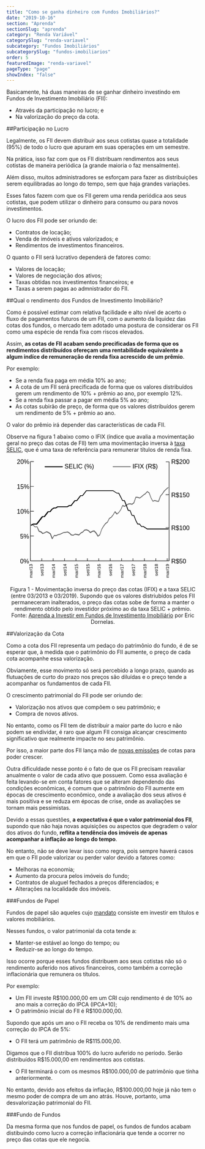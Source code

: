 ```yaml
---
title: "Como se ganha dinheiro com Fundos Imobiliários?"
date: "2019-10-16"
section: "Aprenda"
sectionSlug: "aprenda"
category: "Renda Variável"
categorySlug: "renda-variavel"
subcategory: "Fundos Imobiliários"
subcategorySlug: "fundos-imobiliarios"
order: 5
featuredImage: "renda-variavel"
pageType: "page"
showIndex: "false"
---
```


Basicamente, há duas maneiras de se ganhar dinheiro investindo em Fundos de Investimento Imobiliário (FII):

- Através da participação no lucro; e
- Na valorização do preço da cota.

##Participação no Lucro

Legalmente, os FII devem distribuir aos seus cotistas quase a totalidade (95%) de todo o lucro que apuram em suas operações em um semestre.

Na prática, isso faz com que os FII distribuam rendimentos aos seus cotistas de maneira periódica (a grande maioria o faz mensalmente).

Além disso, muitos administradores se esforçam para fazer as distribuições serem equilibradas ao longo do tempo, sem que haja grandes variações.

Esses fatos fazem com que os FII gerem uma renda periódica aos seus cotistas, que podem utilizar o dinheiro para consumo ou para novos investimentos.

O lucro dos FII pode ser oriundo de:

- Contratos de locação;
- Venda de imóveis e ativos valorizados; e
- Rendimentos de investimentos financeiros.

O quanto o FII será lucrativo dependerá de fatores como:

- Valores de locação;
- Valores de negociação dos ativos;
- Taxas obtidas nos investimentos financeiros; e
- Taxas a serem pagas ao admnistrador do FII.

##Qual o rendimento dos Fundos de Investimento Imobiliário?

Como é possível estimar com relativa facilidade e alto nível de acerto o fluxo de pagamentos futuros de um FII, com o aumento da liquidez das cotas dos fundos, o mercado tem adotado uma postura de considerar os FII como uma espécie de renda fixa com riscos elevados.

Assim, **as cotas de FII acabam sendo precificadas de forma que os rendimentos distribuídos ofereçam uma rentabilidade  equivalente a algum indíce de remuneração de renda fixa acrescido de um prêmio**.

Por exemplo:

- Se a renda fixa paga em média 10% ao ano;
- A cota de um FII será precificada de forma que os valores distribuídos gerem um rendimento de 10% + prêmio ao ano, por exemplo 12%.
- Se a renda fixa passar a pagar em média 5% ao ano;
- As cotas subirão de preço, de forma que os valores distribuídos gerem um rendimento de 5% + prêmio ao ano.

O valor do prêmio irá depender das características de cada FII.

Observe na figura 1 abaixo como o IFIX (índice que avalia a movimentação geral no preço das cotas de FII) tem uma movimentação inversa à [taxa SELIC](/aprenda/financas/economia/taxa-selic), que é uma taxa de referência para remunerar títulos de renda fixa.

<div style="text-align:center;max-width:90%;margin:auto;" id="figura1">
<svg  viewBox="0 0 390 275">
<style type="text/css">
	.st0rendimentofii{fill:none;stroke:#000000;stroke-miterlimit:10;}
	.st1rendimentofii{font-family:'Arial';}
	.st2rendimentofii{font-size:14px;}
	.st3rendimentofii{fill:#666666;}
	.st4rendimentofii{font-size:10px;}
</style>
<line class="st0rendimentofii" x1="32.3" y1="230.7" x2="32.3" y2="225.1"/>
<polygon points="340.4,230.2 340.4,225.1 339.4,225.1 339.4,230.2 314.8,230.2 314.8,225.1 313.8,225.1 313.8,230.2 289.2,230.2 
	289.2,225.1 288.2,225.1 288.2,230.2 263.5,230.2 263.5,225.1 262.5,225.1 262.5,230.2 237.9,230.2 237.9,225.1 236.9,225.1 
	236.9,230.2 212.3,230.2 212.3,225.1 211.3,225.1 211.3,230.2 186.6,230.2 186.6,225.1 185.6,225.1 185.6,230.2 161,230.2 
	161,225.1 160,225.1 160,230.2 135.4,230.2 135.4,225.1 134.4,225.1 134.4,230.2 109.7,230.2 109.7,225.1 108.7,225.1 108.7,230.2 
	84.1,230.2 84.1,225.1 83.1,225.1 83.1,230.2 58.5,230.2 58.5,225.1 57.5,225.1 57.5,230.2 32.3,230.2 32.3,231.2 344.2,231.2 
	344.2,230.2 "/>
<line class="st0rendimentofii" x1="344.2" y1="230.7" x2="344.2" y2="225.1"/>
<g>
	<text transform="matrix(1 0 0 1 9.186 236.1716)" class="st1rendimentofii st2rendimentofii">0%</text>
	<text transform="matrix(1 0 0 1 9.186 180.4216)" class="st1rendimentofii st2rendimentofii">5%</text>
	<text transform="matrix(1 0 0 1 2.0039 124.6716)" class="st1rendimentofii st2rendimentofii">10%</text>
	<text transform="matrix(1 0 0 1 2.0039 68.9216)" class="st1rendimentofii st2rendimentofii">15%</text>
	<text transform="matrix(1 0 0 1 2.0039 13.1716)" class="st1rendimentofii st2rendimentofii">20%</text>
</g>
<polygon points="40.1,8.2 40.1,7.2 32.3,7.2 32.3,7.7 31.8,7.7 31.8,230.7 32.8,230.7 32.8,175.4 40.1,175.4 40.1,174.4 32.8,174.4 
	32.8,119.7 40.1,119.7 40.1,118.7 32.8,118.7 32.8,63.9 40.1,63.9 40.1,62.9 32.8,62.9 32.8,8.2 "/>
<g>
	<text transform="matrix(1 0 0 1 349.0674 236.1716)" class="st1rendimentofii st2rendimentofii">R$50</text>
	<text transform="matrix(1 0 0 1 349.0674 161.8381)" class="st1rendimentofii st2rendimentofii">R$100</text>
	<text transform="matrix(1 0 0 1 349.0674 87.5046)" class="st1rendimentofii st2rendimentofii">R$150</text>
	<text transform="matrix(1 0 0 1 349.0674 13.1716)" class="st1rendimentofii st2rendimentofii">R$200</text>
</g>
<line class="st0rendimentofii" x1="344.2" y1="230.7" x2="344.2" y2="7.7"/>
<rect x="336.4" y="155.9" width="7.8" height="1"/>
<rect x="336.4" y="81.5" width="7.8" height="1"/>
<rect x="336.8" y="7.7" width="7.8" height="1"/>
<path class="st3rendimentofii" d="M257.1,19.9h-39c-0.4,0-0.8-0.3-0.8-0.8s0.3-0.8,0.8-0.8h39c0.4,0,0.8,0.3,0.8,0.8S257.5,19.9,257.1,19.9z"/>
<path class="st3rendimentofii" d="M342.5,66.6c0.3-0.3,0.4-0.7,0.1-1.1c-0.3-0.3-0.7-0.4-1.1-0.1l-4.3,3.6c0,0,0,0,0,0c0,0,0,0,0,0l-4.3,3.9
	c0,0,0,0.1-0.1,0.1c0,0,0,0-0.1,0.1l-4.2,6.4l-4.2,5c0,0,0,0.1-0.1,0.1c0,0-0.1,0.1-0.1,0.1l-4.1,11.4l-3.6-0.6l-4.2-1.3
	c0,0-0.1,0-0.1,0c-0.1,0-0.1,0-0.2,0c-0.1,0-0.1,0-0.2,0c0,0-0.1,0-0.1,0l-3.7,1.4l-3.9-7.1L300,77.3c0,0,0,0,0-0.1
	c0,0,0-0.1-0.1-0.1c0,0-0.1-0.1-0.1-0.1c0,0,0,0-0.1-0.1l-4.3-2.7c0,0-0.1,0-0.1,0c0,0-0.1,0-0.1-0.1c0,0-0.1,0-0.1,0
	c0,0-0.1,0-0.1,0c0,0-0.1,0-0.1,0c0,0-0.1,0-0.1,0.1c0,0-0.1,0.1-0.1,0.1c0,0-0.1,0-0.1,0.1l-4.2,4.8l-4.2,2.7c0,0,0,0,0,0
	c0,0,0,0,0,0l-4.2,3.7l-3.9,2.9l-3.9-1.4c0,0-0.1,0-0.1,0c0,0-0.1,0-0.1,0l-4.3-0.4c0,0,0,0-0.1,0c0,0-0.1,0-0.1,0
	c-0.1,0-0.1,0-0.2,0c0,0-0.1,0-0.1,0c-0.1,0-0.1,0.1-0.2,0.1c0,0,0,0-0.1,0.1c0,0-0.1,0.1-0.1,0.2c0,0,0,0,0,0l-4.2,12.2l-3.8,3
	l-3.9-0.8c0,0-0.1,0-0.1,0c0,0-0.1,0-0.1,0l-4.3,0.4c0,0,0,0,0,0c0,0-0.1,0-0.1,0c0,0-0.1,0-0.1,0.1c0,0,0,0,0,0l-4.3,2.8l-3.9,2.3
	l-3.9-1.7c0,0,0,0,0,0c0,0,0,0,0,0c0,0-0.1,0-0.1,0c0,0-0.1,0-0.1,0c0,0-0.1,0-0.1,0c-0.1,0-0.1,0-0.2,0c0,0,0,0,0,0
	c-0.1,0-0.1,0.1-0.2,0.1c0,0-0.1,0.1-0.1,0.1c0,0-0.1,0.1-0.1,0.1c0,0,0,0,0,0c0,0,0,0,0,0l-4.2,9.7l-4.2,5.8l-3.6,3l-3.8-4.6
	c0,0-0.1-0.1-0.1-0.1c0,0-0.1-0.1-0.1-0.1c0,0,0,0,0,0c0,0-0.1,0-0.1-0.1c0,0-0.1,0-0.1,0c0,0-0.1,0-0.1,0c-0.1,0-0.1,0-0.2,0
	c0,0-0.1,0-0.1,0c-0.1,0-0.1,0-0.2,0.1c0,0,0,0,0,0c0,0-0.1,0.1-0.1,0.1c0,0-0.1,0.1-0.1,0.1l-4.2,7.1l-4.2,5.3l-4.1,2.4
	c0,0,0,0-0.1,0c0,0-0.1,0.1-0.1,0.1c0,0-0.1,0.1-0.1,0.1c0,0,0,0,0,0l-4.2,8.4l-4.1,2.8c0,0-0.1,0.1-0.1,0.1c0,0-0.1,0-0.1,0.1
	l-4.3,5.8c0,0,0,0,0,0c0,0,0,0,0,0l-4.3,7c0,0,0,0.1,0,0.1c0,0,0,0,0,0.1l-4.2,12.2l-3.4,2.6l-3.8-6.3c0,0,0,0-0.1-0.1
	c0,0,0,0,0-0.1l-4.3-4.6c0,0,0,0-0.1-0.1c0,0-0.1-0.1-0.1-0.1c0,0-0.1,0-0.1-0.1c0,0-0.1,0-0.1,0c-0.1,0-0.1,0-0.2,0
	c0,0-0.1,0-0.1,0l-4.3,0.8c0,0,0,0,0,0c0,0-0.1,0-0.1,0c-0.1,0-0.1,0-0.2,0.1c0,0,0,0,0,0l-3.8,2.5l-3.8-3.8c0,0-0.1,0-0.1-0.1
	c0,0-0.1-0.1-0.1-0.1l-4.3-1.9c0,0,0,0-0.1,0c0,0-0.1,0-0.1,0c-0.1,0-0.1,0-0.2,0c0,0,0,0-0.1,0l-4.3,0.5c0,0-0.1,0-0.1,0
	c0,0-0.1,0-0.1,0c0,0-0.1,0.1-0.1,0.1c0,0-0.1,0-0.1,0.1l-4.2,4.5l-4.1,2c0,0-0.1,0.1-0.1,0.1c0,0-0.1,0-0.1,0.1l-4,4.1l-3.9-0.9
	c0,0,0,0,0,0c0,0,0,0,0,0l-4.3-0.8c0,0-0.1,0-0.1,0c-0.1,0-0.1,0-0.2,0c0,0-0.1,0-0.1,0c0,0-0.1,0-0.1,0.1l-4,2.4l-3.8-0.7l-4.1-4.1
	c0,0-0.1,0-0.1-0.1c0,0-0.1-0.1-0.1-0.1l-4.3-2.3c0,0-0.1,0-0.1,0c0,0-0.1,0-0.1,0c-0.1,0-0.1,0-0.1,0c0,0-0.1,0-0.1,0l-4.2,0.8
	l-4.2,0.3c-0.1,0-0.1,0-0.2,0.1c0,0-0.1,0-0.1,0l0,0c0,0,0,0,0,0l-4.2,2.1l-4.2,1.9l-4.2,0.8c0,0-0.1,0-0.1,0c0,0-0.1,0-0.1,0
	l-4.1,2.2l-4-0.4c-0.1,0-0.1,0-0.2,0c0,0-0.1,0-0.1,0c-0.1,0-0.1,0-0.2,0.1c0,0-0.1,0-0.1,0c0,0-0.1,0.1-0.1,0.1c0,0,0,0-0.1,0.1
	l-3.5,5.9l-3.7-9.4c0,0,0,0,0-0.1c0,0,0-0.1-0.1-0.1c0,0-0.1-0.1-0.1-0.1c0,0,0,0,0,0l-4.3-3c0,0,0,0-0.1,0c0,0,0,0-0.1,0l-4.3-1.9
	c0,0,0,0-0.1,0c0,0-0.1,0-0.1,0c0,0-0.1,0-0.1,0c0,0-0.1,0-0.1,0c-0.1,0-0.1,0-0.2,0c0,0,0,0,0,0l-4.2,2.4l-3.8,1.5l-3.9-3.6
	c0,0,0,0,0,0c0,0-0.1-0.1-0.1-0.1c0,0-0.1-0.1-0.1-0.1c0,0,0,0,0,0l-3.9-1.1L48,153.6c0,0,0,0,0,0c0,0-0.1-0.1-0.1-0.1
	c0,0-0.1-0.1-0.1-0.1c0,0-0.1-0.1-0.1-0.1c0,0-0.1,0-0.1-0.1c0,0-0.1,0-0.1,0c0,0-0.1,0-0.1,0c0,0,0,0,0,0l-4,0.4l-4-3.3
	c0,0,0,0-0.1,0c0,0,0,0-0.1,0l-4.3-2.2c-0.4-0.2-0.8,0-1,0.3c-0.2,0.4,0,0.8,0.3,1l4.2,2.2l4.2,3.4c0,0,0.1,0,0.1,0.1
	c0,0,0.1,0,0.1,0.1c0.1,0,0.2,0,0.3,0c0,0,0,0,0,0c0,0,0,0,0,0c0,0,0,0,0,0s0,0,0,0c0,0,0.1,0,0.1,0l3.7-0.4l4.1,10.1c0,0,0,0,0,0
	c0,0,0,0.1,0,0.1c0,0.1,0.1,0.1,0.1,0.1c0,0,0,0,0.1,0.1c0.1,0.1,0.1,0.1,0.2,0.1c0,0,0,0,0,0l4.1,1.2l4.1,3.8c0,0,0,0,0,0
	c0,0,0.1,0.1,0.2,0.1c0,0,0,0,0.1,0c0.1,0,0.2,0,0.2,0c0.1,0,0.2,0,0.3-0.1l4.3-1.7c0,0,0,0,0,0c0,0,0,0,0,0l3.9-2.2l3.9,1.7l4,2.8
	l4.2,10.6c0,0,0,0.1,0.1,0.1c0,0,0,0,0,0.1c0.1,0.1,0.1,0.1,0.2,0.2c0,0,0,0,0,0c0,0,0,0,0,0c0.1,0.1,0.2,0.1,0.4,0.1c0,0,0,0,0,0
	c0,0,0,0,0,0c0,0,0,0,0,0c0.1,0,0.2,0,0.3-0.1c0,0,0,0,0.1,0c0,0,0.1,0,0.1-0.1c0.1-0.1,0.1-0.1,0.2-0.2c0,0,0,0,0,0l4-6.8l3.8,0.4
	c0,0,0.1,0,0.1,0c0,0,0,0,0,0h0c0,0,0,0,0,0c0.1,0,0.2,0,0.3-0.1c0,0,0,0,0,0l4.2-2.3l4.2-0.8c0,0,0.1,0,0.1,0c0,0,0.1,0,0.1,0
	l4.3-2c0,0,0,0,0,0c0,0,0,0,0,0l4.1-2.1l4.1-0.3c0,0,0,0,0,0c0,0,0,0,0.1,0l4-0.7l3.9,2.1l4.2,4.2c0,0,0,0,0.1,0
	c0,0,0.1,0.1,0.1,0.1c0,0,0.1,0,0.1,0.1c0,0,0,0,0.1,0l4.3,0.8c0,0,0.1,0,0.1,0c0,0,0,0,0,0c0,0,0,0,0,0c0,0,0,0,0,0c0,0,0,0,0,0
	c0.1,0,0.2,0,0.2,0c0,0,0,0,0.1,0c0,0,0.1,0,0.1,0l4-2.4l4,0.8l4.3,1c0.1,0,0.1,0,0.2,0c0,0,0,0,0,0c0,0,0,0,0,0c0,0,0,0,0,0
	c0.1,0,0.2,0,0.3-0.1c0,0,0,0,0.1,0c0.1,0,0.1-0.1,0.2-0.1c0,0,0,0,0,0l4.2-4.3l4.2-2c0.1,0,0.1-0.1,0.2-0.1c0,0,0.1,0,0.1-0.1l0,0
	c0,0,0,0,0,0l4.1-4.4l3.8-0.5l4,1.8l4.2,4.2c0,0,0.1,0.1,0.1,0.1c0,0,0.1,0,0.1,0.1c0.1,0,0.2,0.1,0.3,0.1c0,0,0,0,0,0c0,0,0,0,0,0
	c0.1,0,0.2,0,0.3,0c0,0,0,0,0.1,0c0,0,0.1,0,0.1,0l4.1-2.8l3.7-0.7l3.9,4.3l4.2,6.9c0,0,0,0,0,0c0,0,0,0,0,0c0,0.1,0.1,0.1,0.2,0.1
	c0,0,0.1,0.1,0.1,0.1c0.1,0.1,0.2,0.1,0.3,0.1c0.1,0,0.1,0,0.2,0c0,0,0,0,0.1,0c0,0,0.1,0,0.1,0c0,0,0,0,0,0c0,0,0,0,0,0l4.3-3.2
	c0,0,0,0,0,0c0.1,0,0.1-0.1,0.1-0.2c0,0,0-0.1,0-0.1c0,0,0,0,0-0.1l4.2-12.3l4.2-6.9l4.2-5.7l4.2-2.9c0,0,0,0,0,0
	c0.1,0,0.1-0.1,0.2-0.2c0,0,0,0,0-0.1c0,0,0,0,0,0l4.2-8.4l4.1-2.4c0.1,0,0.1-0.1,0.2-0.2c0,0,0,0,0,0l0,0c0,0,0,0,0,0l4.3-5.5
	c0,0,0,0,0,0c0,0,0,0,0,0l3.7-6.2l3.6,4.4c0,0,0,0,0,0c0.1,0.1,0.1,0.1,0.2,0.2c0,0,0,0,0,0c0.1,0,0.2,0.1,0.3,0.1
	c0.1,0,0.2,0,0.2,0c0,0,0.1,0,0.1-0.1c0,0,0.1,0,0.1-0.1c0,0,0,0,0,0c0,0,0,0,0,0l4.3-3.5c0,0,0-0.1,0.1-0.1c0,0,0,0,0.1,0l4.3-6
	c0,0,0,0,0,0c0,0,0-0.1,0.1-0.1l4-9.1l3.6,1.6c0.1,0,0.2,0.1,0.3,0.1c0,0,0,0,0,0c0,0,0,0,0,0c0,0,0,0,0,0c0.1,0,0.2,0,0.3-0.1
	c0,0,0,0,0,0l4.3-2.5c0,0,0,0,0,0c0,0,0,0,0,0l4.1-2.7l4-0.4l4.2,0.9c0.1,0,0.1,0,0.2,0c0,0,0,0,0,0c0,0,0,0,0,0c0,0,0,0,0,0
	c0,0,0,0,0,0c0.1,0,0.2,0,0.2,0c0.1,0,0.1-0.1,0.2-0.1c0,0,0,0,0.1,0l0,0c0,0,0,0,0,0l4.3-3.4c0,0,0,0,0,0c0,0,0.1-0.1,0.1-0.2
	c0,0,0-0.1,0-0.1c0,0,0,0,0-0.1l4.1-11.8l3.6,0.3l4.2,1.5c0.1,0,0.2,0,0.3,0c0,0,0,0,0,0c0,0,0,0,0,0c0,0,0,0,0,0c0.1,0,0.1,0,0.2,0
	c0,0,0,0,0.1,0c0.1,0,0.1,0,0.1-0.1c0,0,0,0,0,0l4.3-3.2c0,0,0,0,0,0c0,0,0,0,0,0l4.2-3.7l4.2-2.7c0,0,0.1-0.1,0.1-0.1
	c0,0,0.1,0,0.1-0.1l3.9-4.4l3.5,2.2l4.2,11c0,0,0,0,0,0.1c0,0,0,0,0,0l4.3,7.7c0,0,0,0,0,0c0.1,0.1,0.1,0.2,0.2,0.2c0,0,0,0,0,0
	c0.1,0.1,0.2,0.1,0.3,0.1c0,0,0,0,0,0c0,0,0,0,0,0c0,0,0,0,0,0c0.1,0,0.2,0,0.3,0l4-1.5l4,1.2c0,0,0,0,0.1,0c0,0,0,0,0,0l4.3,0.7
	c0,0,0.1,0,0.1,0c0,0,0,0,0,0c0,0,0,0,0,0c0,0,0,0,0,0c0,0,0,0,0,0c0.1,0,0.2,0,0.2,0c0,0,0.1,0,0.1,0c0,0,0.1,0,0.1-0.1
	c0,0,0,0,0.1-0.1c0,0,0.1-0.1,0.1-0.1c0,0,0-0.1,0.1-0.1c0,0,0,0,0-0.1l4.2-11.8l4.2-4.9c0,0,0,0,0,0c0,0,0,0,0,0l4.2-6.3l4.2-3.9
	L342.5,66.6z"/>
<path d="M104.3,20.2h-39c-0.6,0-1-0.4-1-1s0.4-1,1-1h39c0.6,0,1,0.4,1,1S104.9,20.2,104.3,20.2z"/>
<path d="M342.1,158.3h-4.3h-4.3h-4.3H325h-4.3h-4.3h-4.3h-4.3h-4.3h-4.3h-4l-4-2.6c0,0,0,0,0,0l-4.3-2.8c0,0-0.1,0-0.1,0
	c-0.1,0-0.1-0.1-0.2-0.1c-0.1,0-0.1,0-0.2,0c0,0-0.1,0-0.1,0h-3.8l-4-5.2c0,0,0,0,0,0c0-0.1-0.1-0.1-0.2-0.1c0,0-0.1-0.1-0.1-0.1
	c-0.1,0-0.1,0-0.2-0.1c-0.1,0-0.1,0-0.2,0c0,0,0,0-0.1,0h-3.7l-4-7.8l-4.3-11.1c0,0,0,0,0,0c0-0.1-0.1-0.1-0.1-0.2
	c0,0,0-0.1-0.1-0.1c0,0-0.1-0.1-0.1-0.1c-0.1,0-0.1-0.1-0.2-0.1c0,0-0.1,0-0.1,0c-0.1,0-0.2-0.1-0.3-0.1c0,0,0,0,0,0h-3.6l-4-10.5
	c0,0,0,0,0,0c0-0.1-0.1-0.1-0.1-0.2c0,0,0-0.1-0.1-0.1c0,0-0.1-0.1-0.2-0.1c-0.1,0-0.1-0.1-0.2-0.1c0,0-0.1,0-0.1,0
	c-0.1,0-0.2-0.1-0.3-0.1c0,0,0,0,0,0H253l-4-10.5l-4.3-11.1c0,0,0,0,0,0c0-0.1-0.1-0.1-0.1-0.2c0,0,0-0.1-0.1-0.1
	c0,0-0.1-0.1-0.2-0.1c-0.1,0-0.1-0.1-0.2-0.1c0,0-0.1,0-0.1,0c-0.1,0-0.2-0.1-0.3-0.1c0,0,0,0,0,0h-3.7l-4-7.8l-4.3-8.4
	c0,0-0.1-0.1-0.1-0.1c0-0.1-0.1-0.1-0.1-0.2c0,0-0.1-0.1-0.2-0.1c-0.1,0-0.1-0.1-0.2-0.1c-0.1,0-0.1,0-0.2,0c0,0-0.1,0-0.1,0h-4
	l-4-2.6l-4.3-2.8c0,0-0.1,0-0.1,0c-0.1,0-0.1-0.1-0.2-0.1c-0.1,0-0.1,0-0.2,0c0,0-0.1,0-0.1,0h-4.3h-4.3h-4.3h-4.3h-4.3h-4.3h-4.3
	H184h-4.3h-4.3h-4.3h-4.3h-4.3h-4.3c0,0,0,0-0.1,0c-0.1,0-0.1,0-0.2,0c-0.1,0-0.1,0-0.2,0.1c-0.1,0-0.1,0.1-0.1,0.1
	c-0.1,0-0.1,0.1-0.2,0.1c0,0,0,0,0,0l-4.3,5.6l-4,5.2h-3.8c0,0,0,0-0.1,0c-0.1,0-0.1,0-0.2,0c-0.1,0-0.1,0-0.2,0.1
	c-0.1,0-0.1,0.1-0.2,0.1c-0.1,0-0.1,0.1-0.2,0.1c0,0,0,0,0,0l-4.3,5.6l-4,5.2h-3.8c0,0,0,0-0.1,0c-0.1,0-0.1,0-0.2,0
	c-0.1,0-0.1,0-0.2,0.1c-0.1,0-0.1,0.1-0.1,0.1c-0.1,0-0.1,0.1-0.2,0.1c0,0,0,0,0,0l-4.3,5.6l-4,5.2h-3.8c0,0-0.1,0-0.1,0
	c-0.1,0-0.1,0-0.2,0c-0.1,0-0.1,0-0.2,0.1c0,0-0.1,0-0.1,0l-4,2.6h-4h-4.3h-4.3h-4.3h-4.3c0,0-0.1,0-0.1,0c-0.1,0-0.1,0-0.2,0
	c-0.1,0-0.1,0-0.2,0.1c0,0-0.1,0-0.1,0l-4,2.6h-4c0,0-0.1,0-0.1,0c-0.1,0-0.1,0-0.2,0c-0.1,0-0.1,0-0.2,0.1c0,0-0.1,0-0.1,0
	l-4.3,2.8c0,0-0.1,0.1-0.1,0.1c0,0-0.1,0.1-0.1,0.1l-4,5.2h-3.8c0,0,0,0-0.1,0c-0.1,0-0.1,0-0.2,0c-0.1,0-0.1,0-0.2,0.1
	c-0.1,0-0.1,0.1-0.2,0.1c-0.1,0-0.1,0.1-0.2,0.1c0,0,0,0,0,0l-4.3,5.6l-4,5.2h-3.8c0,0,0,0-0.1,0c-0.1,0-0.1,0-0.2,0
	c-0.1,0-0.1,0-0.2,0.1c-0.1,0-0.1,0.1-0.1,0.1c-0.1,0-0.1,0.1-0.2,0.1c0,0,0,0,0,0l-4.3,5.6l-4.3,5.6l-4,5.2H43h-4.3c0,0,0,0-0.1,0
	c-0.1,0-0.1,0-0.2,0c-0.1,0-0.1,0-0.2,0.1c0,0,0,0-0.1,0l-4.3,2.7c-0.5,0.3-0.6,0.9-0.3,1.4c0.2,0.3,0.5,0.5,0.8,0.5
	c0.2,0,0.4,0,0.5-0.2l4-2.5h4h4.3c0.1,0,0.3,0,0.4-0.1c0,0,0.1,0,0.1-0.1c0.1-0.1,0.2-0.1,0.2-0.2c0,0,0,0,0,0l4.3-5.6l4.3-5.6
	l4-5.2h3.8c0.1,0,0.3,0,0.4-0.1c0,0,0.1,0,0.1-0.1c0.1-0.1,0.2-0.1,0.2-0.2c0,0,0,0,0,0l4.3-5.6l4-5.2h3.8c0.1,0,0.3,0,0.4-0.1
	c0,0,0.1,0,0.1-0.1c0.1-0.1,0.2-0.1,0.2-0.2c0,0,0,0,0,0l4.2-5.4l3.9-2.5h4c0,0,0,0,0,0c0,0,0,0,0,0c0.1,0,0.2,0,0.3-0.1
	c0,0,0.1,0,0.1,0c0,0,0.1,0,0.1,0l4-2.6h4h4.3h4.3h4.3h4.3c0,0,0,0,0,0c0,0,0,0,0,0c0.1,0,0.2,0,0.3-0.1c0,0,0.1,0,0.1,0
	c0,0,0.1,0,0.1,0l4-2.6h4c0.1,0,0.3,0,0.4-0.1c0,0,0.1,0,0.1-0.1c0.1-0.1,0.2-0.1,0.2-0.2c0,0,0,0,0,0l4.3-5.6l4-5.2h3.8
	c0.1,0,0.3,0,0.4-0.1c0,0,0.1,0,0.1-0.1c0.1-0.1,0.2-0.1,0.2-0.2c0,0,0,0,0,0l4.3-5.6l4-5.2h3.8c0.1,0,0.3,0,0.4-0.1
	c0,0,0.1,0,0.1-0.1c0.1-0.1,0.2-0.1,0.2-0.2c0,0,0,0,0,0l4.3-5.6l4-5.2h3.8h4.3h4.3h4.3h4.3h4.3h4.3h4.3h4.3h4.3h4.3h4.3h4.3h4
	l4,2.6l4.3,2.8c0,0,0.1,0,0.1,0c0,0,0.1,0,0.1,0c0.1,0,0.2,0.1,0.3,0.1c0,0,0,0,0,0c0,0,0,0,0,0h3.7l4,7.8l4.3,8.4
	c0,0.1,0.1,0.2,0.2,0.2c0,0,0,0,0,0c0.1,0.1,0.2,0.1,0.2,0.2c0,0,0.1,0,0.1,0c0.1,0,0.2,0.1,0.3,0.1c0,0,0,0,0,0h3.6l4,10.5
	l4.3,11.1c0,0,0,0,0,0c0,0,0,0,0,0.1c0,0.1,0.1,0.2,0.2,0.2c0,0,0.1,0,0.1,0.1c0.1,0.1,0.1,0.1,0.2,0.1c0,0,0.1,0,0.1,0
	c0.1,0,0.2,0.1,0.3,0.1c0,0,0,0,0,0h3.6l4,10.5c0,0,0,0,0,0c0,0,0,0,0,0.1c0,0.1,0.1,0.2,0.2,0.2c0,0,0.1,0,0.1,0.1
	c0.1,0.1,0.1,0.1,0.2,0.1c0,0,0.1,0,0.1,0c0.1,0,0.2,0.1,0.3,0.1c0,0,0,0,0,0h3.6l4,10.5c0,0,0,0,0,0.1c0,0,0,0,0,0l4.3,8.4
	c0,0.1,0.1,0.2,0.2,0.2c0,0,0,0,0,0c0.1,0.1,0.2,0.1,0.2,0.2c0,0,0.1,0,0.1,0c0.1,0,0.2,0.1,0.3,0.1c0,0,0,0,0,0h3.8l4,5.2
	c0,0,0,0,0,0c0.1,0.1,0.2,0.1,0.2,0.2c0,0,0.1,0,0.1,0.1c0.1,0.1,0.3,0.1,0.4,0.1h4l4,2.6c0,0,0,0,0,0l4.3,2.8c0,0,0.1,0,0.1,0
	c0,0,0.1,0,0.1,0c0.1,0,0.2,0.1,0.3,0.1c0,0,0,0,0,0c0,0,0,0,0,0h4.3h4.3h4.3h4.3h4.3h4.3h4.3h4.3h4.3h4.3h4.3c0.6,0,1-0.4,1-1
	S342.6,158.3,342.1,158.3z"/>
<text transform="matrix(1 0 0 1 261.9524 23.2705)" class="st1rendimentofii st2rendimentofii">IFIX (R$)</text>
<text transform="matrix(1 0 0 1 109.1714 23.2705)" class="st1rendimentofii st2rendimentofii">SELIC (%)</text>
<text transform="matrix(0 -1 1 0 344.2041 268.9065)" class="st1rendimentofii st4rendimentofii">mar/19</text>
<text transform="matrix(0 -1 1 0 318.5703 264.7561)" class="st1rendimentofii st4rendimentofii">set/18</text>
<text transform="matrix(0 -1 1 0 292.9385 268.9065)" class="st1rendimentofii st4rendimentofii">mar/18</text>
<text transform="matrix(0 -1 1 0 267.3047 264.7561)" class="st1rendimentofii st4rendimentofii">set/17</text>
<text transform="matrix(0 -1 1 0 241.6729 268.9065)" class="st1rendimentofii st4rendimentofii">mar/17</text>
<text transform="matrix(0 -1 1 0 216.0391 264.7561)" class="st1rendimentofii st4rendimentofii">set/16</text>
<text transform="matrix(0 -1 1 0 190.4072 268.9065)" class="st1rendimentofii st4rendimentofii">mar/16</text>
<text transform="matrix(0 -1 1 0 164.7744 264.7561)" class="st1rendimentofii st4rendimentofii">set/15</text>
<text transform="matrix(0 -1 1 0 139.1411 268.9065)" class="st1rendimentofii st4rendimentofii">mar/15</text>
<text transform="matrix(0 -1 1 0 113.5088 264.7561)" class="st1rendimentofii st4rendimentofii">set/14</text>
<text transform="matrix(0 -1 1 0 87.8755 268.9065)" class="st1rendimentofii st4rendimentofii">mar/14</text>
<text transform="matrix(0 -1 1 0 62.2432 264.7561)" class="st1rendimentofii st4rendimentofii">set/13</text>
<text transform="matrix(0 -1 1 0 36.6099 268.9065)" class="st1rendimentofii st4rendimentofii">mar/13</text>
</svg>
</div>


<p class="legenda" style="text-align:center;">Figura 1 - Movimentação inversa do preço das cotas (IFIX) e a taxa SELIC (entre 03/2013 e 03/2019). Supondo que os valores distriubídos pelos FII permaneceram inalterados, o preço das cotas sobe de forma a manter o rendimento obtido pelo investidor próximo ao da taxa SELIC + prêmio. Fonte: <a href="https://www.amazon.com.br/Aprenda-Investir-em-Fundos-Imobiliários-ebook/dp/B07WJYKLYX/">Aprenda a Investir em Fundos de Investimento Imobiliário</a> por Eric Dornelas.</p>

##Valorização da Cota

Como a cota dos FII representa um pedaço do patrimônio do fundo, é de se esperar que, à medida que o patrimônio do FII aumente, o preço de cada cota acompanhe essa valorização.

Obviamente, esse movimento só será percebido a longo prazo, quando as flutuações de curto do prazo nos preços são diluídas e o preço tende a acompanhar os fundamentos de cada FII.

O crescimento patrimonial do FII pode ser oriundo de:

- Valorização nos ativos que compõem o seu patrimônio; e
- Compra de novos ativos.

No entanto, como os FII tem de distribuir a maior parte do lucro e não podem se endividar, é raro que algum FII consiga alcançar crescimento significativo que realmente impacte no seu patrimônio.

Por isso, a maior parte dos FII lança mão de [novas emissões](/aprenda/renda-variavel/eventos-acionarios/emissao-follow-on) de cotas para poder crescer.

Outra dificuldade nesse ponto é o fato de que os FII precisam reavaliar anualmente o valor de cada ativo que possuem. Como essa avaliação é feita levando-se em conta fatores que se alteram dependendo das condições econômicas, é comum que o patrimônio do FII aumente em épocas de crescimento econômico, onde a avaliação dos seus ativos é mais positiva e se reduza em épocas de crise, onde as avaliações se tornam mais pessimistas.

Devido a essas questões, **a expectativa é que o valor patrimonial dos FII**, supondo que não haja novas aquisições ou aspectos que degradem o valor dos ativos do fundo, **reflita a tendência dos imóveis de apenas acompanhar a inflação ao longo do tempo**.

No entanto, não se deve levar isso como regra, pois sempre haverá casos em que o FII pode valorizar ou perder valor devido a fatores como:

- Melhoras na economia;
- Aumento da procura pelos imóveis do fundo;
- Contratos de aluguel fechados a preços diferenciados; e
- Alterações na localidade dos imóveis.

###Fundos de Papel

Fundos de papel são aqueles cujo [mandato](./tipos-de-fii) consiste em investir em títulos e valores mobiliários.

Nesses fundos, o valor patrimonial da cota tende a:

- Manter-se estável ao longo do tempo; ou
- Reduzir-se ao longo do tempo.

Isso ocorre porque esses fundos distribuem aos seus cotistas não só o rendimento auferido nos ativos financeiros, como também a correção inflacionária que remunera os títulos.

Por exemplo:

- Um FII investe R\$100.000,00 em um CRI cujo rendimento é de 10% ao ano mais a correção do IPCA (IPCA+10);
- O patrimônio inicial do FII é R\$100.000,00.

Supondo que após um ano o FII receba os 10% de rendimento mais uma correção do IPCA de 5%:

- O FII terá um patrimônio de R\$115.000,00.

Digamos que o FII distribua 100% do lucro auferido no período. Serão distribuídos R\$15.000,00 em rendimentos aos cotistas.

- O FII terminará o com os mesmos R\$100.000,00 de patrimõnio que tinha anteriormente.

No entanto, devido aos efeitos da inflação, R\$100.000,00 hoje já não tem o mesmo poder de compra de um ano atrás. Houve, portanto, uma desvalorização patrimonial do FII.

###Fundo de Fundos

Da mesma forma que nos fundos de papel, os fundos de fundos acabam distibuindo como lucro a correção inflacionária que tende a ocorrer no preço das cotas que ele negocia.

